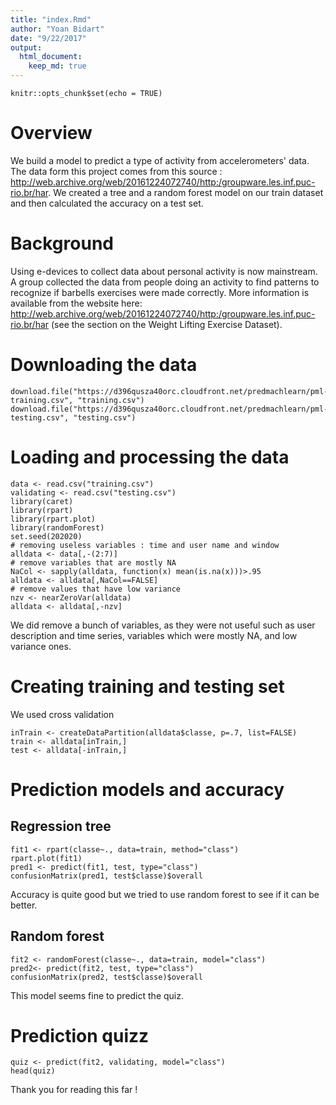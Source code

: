 ```yaml
---
title: "index.Rmd"
author: "Yoan Bidart"
date: "9/22/2017"
output: 
  html_document:
    keep_md: true
---
```


```{r setup, include=FALSE}
knitr::opts_chunk$set(echo = TRUE)
```

# Overview
We build a model to predict a type of activity from accelerometers' data. The data form this project comes from this source :  http://web.archive.org/web/20161224072740/http:/groupware.les.inf.puc-rio.br/har. We created a tree and a random forest model on our train dataset and then calculated the accuracy on a test set. 

# Background 
Using e-devices to collect data about personal activity is now mainstream. A group collected the data from people doing an activity to find patterns to recognize if barbells exercises were made correctly. More information is available from the website here: http://web.archive.org/web/20161224072740/http:/groupware.les.inf.puc-rio.br/har (see the section on the Weight Lifting Exercise Dataset).

# Downloading the data
```{r eval=FALSE}
download.file("https://d396qusza40orc.cloudfront.net/predmachlearn/pml-training.csv", "training.csv")
download.file("https://d396qusza40orc.cloudfront.net/predmachlearn/pml-testing.csv", "testing.csv")
```

# Loading and processing the data
```{r}
data <- read.csv("training.csv")
validating <- read.csv("testing.csv")
library(caret)
library(rpart)
library(rpart.plot)
library(randomForest)
set.seed(202020)
# removing useless variables : time and user name and window
alldata <- data[,-(2:7)]
# remove variables that are mostly NA
NaCol <- sapply(alldata, function(x) mean(is.na(x)))>.95
alldata <- alldata[,NaCol==FALSE]
# remove values that have low variance
nzv <- nearZeroVar(alldata)
alldata <- alldata[,-nzv]
```
We did remove a bunch of variables, as they were not useful such as user description and time series, variables which were mostly NA, and low variance ones. 

# Creating training and testing set 
We used cross validation
```{r}
inTrain <- createDataPartition(alldata$classe, p=.7, list=FALSE)
train <- alldata[inTrain,]
test <- alldata[-inTrain,]
```

# Prediction models and accuracy

## Regression tree
```{r}
fit1 <- rpart(classe~., data=train, method="class")
rpart.plot(fit1)
pred1 <- predict(fit1, test, type="class")
confusionMatrix(pred1, test$classe)$overall
```
Accuracy is quite good but we tried to use random forest to see if it can be better.

## Random forest
```{r}
fit2 <- randomForest(classe~., data=train, model="class")
pred2<- predict(fit2, test, type="class")
confusionMatrix(pred2, test$classe)$overall
```
This model seems fine to predict the quiz.

# Prediction quizz
```{r}
quiz <- predict(fit2, validating, model="class")
head(quiz)
```
Thank you for reading this far !
